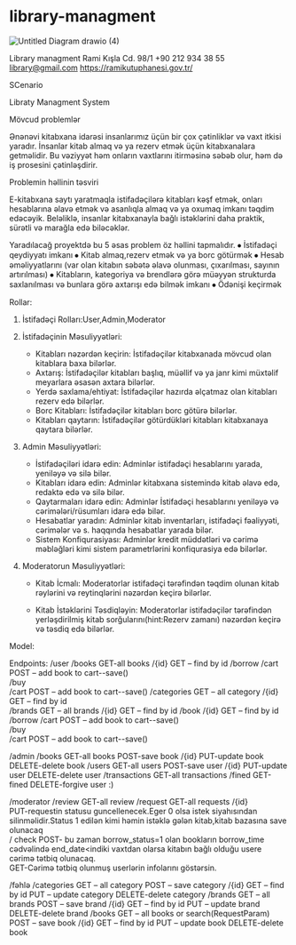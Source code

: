 # library-managment
![Untitled Diagram drawio (4)](https://github.com/jahangirzadanurlan/library-management/assets/103985861/4a3b2341-84cf-4f83-9fa6-cdd1642f7476)


Library managment
Rami Kışla Cd. 98/1   +90 212 934 38 55
library@gmail.com  https://ramikutuphanesi.gov.tr/




SCenario

Libraty Managment System

Mövcud problemlər

Ənənəvi kitabxana idarəsi insanlarımız üçün bir çox çətinliklər və vaxt itkisi yaradır. İnsanlar kitab almaq və ya rezerv etmək üçün kitabxanalara getməlidir. Bu vəziyyət həm onların vaxtlarını itirməsinə səbəb olur, həm də iş prosesini çətinləşdirir.

Problemin həllinin təsviri

E-kitabxana saytı yaratmaqla istifadəçilərə kitabları kəşf etmək, onları hesablarına əlavə etmək və asanlıqla almaq və ya oxumaq imkanı təqdim edəcəyik. Beləliklə, insanlar kitabxanayla bağlı istəklərini daha praktik, sürətli və marağla edə biləcəklər.

Yaradılacağ proyektdə bu 5 əsas problem öz həllini tapmalıdır.
⦁	İstifadəçi qeydiyyatı imkanı 
⦁	Kitab almaq,rezerv etmək və ya borc götürmək
⦁	Hesab əməliyyatlarını (var olan kitabın səbətə əlavə olunması, çıxarılması, sayının artırılması)
⦁	Kitabların, kategoriya və brendlərə görə müəyyən strukturda saxlanılması və bunlara görə axtarışı edə bilmək imkanı
⦁	Ödənişi keçirmək


Rollar:
1. İstifadəçi Rolları:User,Admin,Moderator

1. İstifadəçinin Məsuliyyətləri:
   - Kitabları nəzərdən keçirin: İstifadəçilər kitabxanada mövcud olan kitablara baxa bilərlər.
   - Axtarış: İstifadəçilər kitabları başlıq, müəllif və ya janr kimi müxtəlif meyarlara əsasən axtara bilərlər.
   - Yerdə saxlama/ehtiyat: İstifadəçilər hazırda əlçatmaz olan kitabları rezerv edə bilərlər.
   - Borc Kitabları: İstifadəçilər kitabları borc götürə bilərlər.
   - Kitabları qaytarın: İstifadəçilər götürdükləri kitabları kitabxanaya qaytara bilərlər.

2. Admin Məsuliyyətləri:
   - İstifadəçiləri idarə edin: Adminlər istifadəçi hesablarını yarada, yeniləyə və silə bilər.
   - Kitabları idarə edin: Adminlər kitabxana sistemində kitab əlavə edə, redaktə edə və silə bilər.
   - Qaytarmaları idarə edin: Adminlər İstifadəçi hesablarını yeniləyə və cərimələri/rüsumları idarə edə bilər.
   - Hesabatlar yaradın: Adminlər kitab inventarları, istifadəçi fəaliyyəti, cərimələr və s. haqqında hesabatlar yarada bilər.
   - Sistem Konfiqurasiyası: Adminlər kredit müddətləri və cərimə məbləğləri kimi sistem parametrlərini konfiqurasiya edə bilərlər.

3. Moderatorun Məsuliyyətləri:
   - Kitab İcmalı: Moderatorlar istifadəçi tərəfindən təqdim olunan kitab rəylərini və reytinqlərini nəzərdən keçirə bilərlər.

   - Kitab İstəklərini Təsdiqləyin: Moderatorlar istifadəçilər tərəfindən yerləşdirilmiş kitab sorğularını(hint:Rezerv zamanı) nəzərdən keçirə və təsdiq edə bilərlər.


Model:


 




Endpoints:
/user
    /books
         GET-all books
                           /{id}
                               GET – find by id
                                 /borrow
                                 /cart
                                    POST – add book to cart--save()                                  
                                 /buy     
                                /cart
                                    POST – add book to cart--save()
    /categories
                    GET – all category
                           /{id}
                               GET – find by id     
                              /brands
                                  GET – all brands
                                         /{id}
                                             GET – find by id
                                              /book
                                                    /{id}
                                                        GET – find by id
                                                          /borrow
                                                                   /cart
                                                                        POST – add book to cart--save()                                  
                                                           /buy     
                                                                 /cart
                                                                        POST – add book to cart--save()

                 
/admin
    /books
         GET-all books
         POST-save book
         /{id}
                PUT-update book
                DELETE-delete book 
    /users
         GET-all users
         POST-save user
         /{id}
                PUT-update user
                DELETE-delete user
                      /transactions
                              GET-all transactions
                       /fined
                               GET-fined
                               DELETE-forgive user :)                           


  
 /moderator
              /review
                   GET-all review
             /request
                   GET-all requests
                          /{id}          
                                                   PUT-requestin statusu guncellenecek.Eger 0 olsa istek siyahısından silinməlidir.Status 1 edilən kimi                                                                                                        həmin istəklə gələn kitab,kitab bazasına save olunacaq    
            / check
                   POST- bu zaman borrow_status=1 olan bookların borrow_time cədvəlində end_date<indiki vaxtdan olarsa kitabın bağlı olduğu usere cərimə tətbiq olunacaq.   
                      GET-Cərimə tətbiq olunmuş userlərin infolarını göstərsin.                      

/fəhlə
             /categories
                    GET – all category
                          POST – save category
                           /{id}
                               GET – find by id
                               PUT – update category
                               DELETE-delete category 
                                         /brands
                                                 GET – all brands
                                                   POST – save brand
                                                          /{id}
                                                                   GET – find by id
                                                                   PUT – update brand 
                                                                   DELETE-delete brand 
                                                                           /books
                                                                                   GET – all books or search(RequestParam)
                                                                                      POST – save book
                                                                                              /{id}
                                                                                                       GET – find by id
                                                                                                       PUT – update book
                                                                                                       DELETE-delete book 










